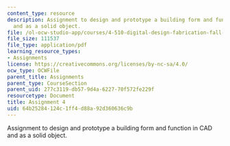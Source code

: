 ```yaml
---
content_type: resource
description: Assignment to design and prototype a building form and function in CAD
  and as a solid object.
file: /ol-ocw-studio-app/courses/4-510-digital-design-fabrication-fall-2008/64b25284124c1ff4d88a92d360636c9b_assn4.pdf
file_size: 111537
file_type: application/pdf
learning_resource_types:
- Assignments
license: https://creativecommons.org/licenses/by-nc-sa/4.0/
ocw_type: OCWFile
parent_title: Assignments
parent_type: CourseSection
parent_uid: 277c3119-db57-9d4a-6227-70f572fe229f
resourcetype: Document
title: Assignment 4
uid: 64b25284-124c-1ff4-d88a-92d360636c9b
---
```

Assignment to design and prototype a building form and function in CAD and as a solid object.